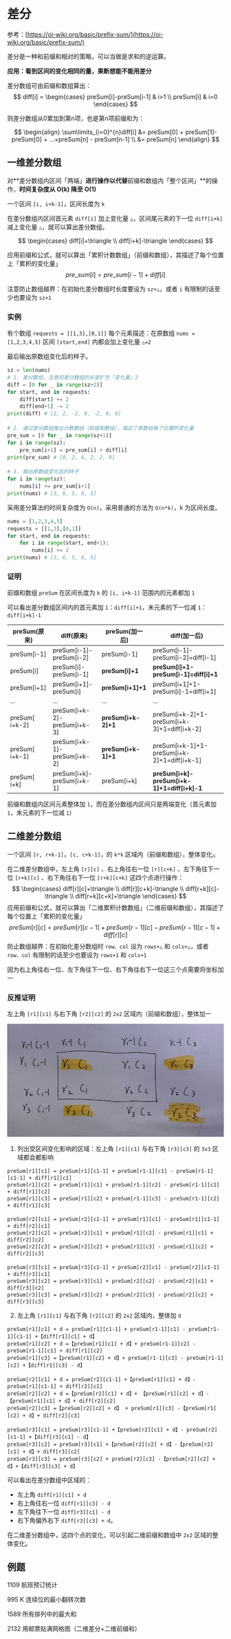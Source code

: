 
# 差分

参考：[https://oi-wiki.org/basic/prefix-sum/](https://oi-wiki.org/basic/prefix-sum/)

差分是一种和前缀和相对的策略，可以当做是求和的逆运算。

**应用：看到区间的变化相同的量，果断想能不能用差分**

差分数组可由前缀和数组算出：
$$
diff[i] = 
\begin{cases}
preSum[i]-preSum[i-1] & i>1 \\
preSum[i] & i=0
\end{cases}
$$

则差分数组从0累加到第n项，也是第n项前缀和为：

$$
\begin{align}
\sum\limits_{i=0}^{n}diff[i] &= preSum[0] + preSum[1]-preSum[0] + ...+preSum[n] - preSum[n-1] \\
&= preSum[n]
\end{align}
$$

## 一维差分数组

对**差分数组内区间「两端」**进行操作以代替**前缀和数组内「整个区间」**的操作，**时间复杂度从 O(k) 降至 O(1)**

一个区间 `[i, i+k-1]`，区间长度为 `k`

在差分数组内区间首元素 `diff[i]` 加上变化量 `△`，区间尾元素的下一位 `diff[i+k]` 减上变化量 `△`，就可以算出差分数组。

$$
\begin{cases} diff[i]+\triangle \\ 
diff[i+k]-\triangle 
\end{cases}
$$

应用前缀和公式，就可以算出「累积计数数组」（前缀和数组），其描述了每个位置上「累积的变化量」
$$
pre\_sum[i] = pre\_sum[i-1]+diff[i]
$$

注意防止数组越界：在初始化差分数组时长度要设为 `sz+△`，或者 `i` 有限制的话至少也要设为 `sz+1`

### 实例

有个数组 `requests = [[1,3],[0,1]]` 每个元素描述：在原数组 `nums = [1,2,3,4,5]` 区间 `[start,end]` 内都会加上变化量 `△=2`

最后输出原数组变化后的样子。

```python
sz = len(nums)
# 1. 差分数组，注意将差分数组的长度扩充「变化量」2
diff = [0 for _ in range(sz+2)]
for start, end in requests:
    diff[start] += 2
    diff[end+1] -= 2
print(diff) # [2, 2, -2, 0, -2, 0, 0]

# 2. 通过差分数组推出计数数组（前缀和数组），描述了原数组每个位置的变化量
pre_sum = [0 for _ in range(sz+1)]
for i in range(sz):
    pre_sum[i+1] = pre_sum[i] + diff[i]
print(pre_sum) # [0, 2, 4, 2, 2, 0]

# 3. 输出原数组变化后的样子
for i in range(sz):
    nums[i] += pre_sum[i+1]
print(nums) # [3, 6, 5, 6, 5] 
```
采用差分算法的时间复杂度为 `O(n)`，采用普通的方法为 `O(n*k)`，k 为区间长度。

```python
nums = [1,2,3,4,5]
requests = [[1,3],[0,1]]
for start, end in requests:
    for i in range(start, end+1):
        nums[i] += 2
print(nums) # [3, 6, 5, 6, 5]
```

### 证明

前缀和数组 `preSum` 在区间长度为 `k` 的 `[i, i+k-1]` 范围内的元素都加 `1`

可以看出差分数组区间内的首元素加 `1`：`diff[i]+1`，末元素的下一位减 `1`：`diff[i+k]-1`

| preSum(原来)   | diff(原来)                  | preSum(加一后)      | diff(加一后)                                |
| -------------- | --------------------------- | ------------------- | ------------------------------------------- |
| preSum[i-1]    | preSum[i-1]-preSum[i-2]     | preSum[i-1]         | preSum[i-1]-preSum[i-2]=diff[i-1]           |
| preSum[i]      | preSum[i]-preSum[i-1]       | **preSum[i]+1**     | **preSum[i]+1-preSum[i-1]=diff[i]+1**       |
| preSum[i+1]    | preSum[i+1]-preSum[i]       | **preSum[i+1]+1**   | preSum[i+1]+1-preSum[i]-1=diff[i+1]         |
| ...            | ...                         | ...                 | ...                                         |
| preSum[ i+k-2] | preSum[i+k-2]-preSum[i+k-3] | **preSum[i+k-2]+1** | preSum[i+k-2]+1-preSum[i+k-3]+1=diff[i+k-2] |
| preSum[ i+k-1] | preSum[i+k-1]-preSum[i+k-2] | **preSum[i+k-1]+1** | preSum[i+k-1]+1-preSum[i+k-2]+1=diff[i+k-1] |
| preSum[ i+k]   | preSum[i+k]-preSum[i+k-1]   | preSum[i+k]         | **preSum[i+k]-preSum[i+k-1]+1=diff[i+k]-1** |

前缀和数组内区间元素整体加 `1`，而在差分数组内区间只是两端变化（首元素加 `1`，末元素的下一位减 `1`）

## 二维差分数组

一个区间 `[r, r+k-1]`，`[c, c+k-1]`，的 `k*k` 区域内（前缀和数组），整体变化`△`

在二维差分数组中，左上角 `[r][c]` 、右上角往右一位 `[r][c+k]` 、左下角往下一位 `[r+k][c]` 、右下角往右下一位 `[r+k][c+k]` 这四个点进行操作：
$$
\begin{cases} 
diff[r][c]+\triangle \\ 
diff[r][c+k]-\triangle \\
diff[r+k][c]-\triangle \\
diff[r+k][c+k]+\triangle 
\end{cases}
$$
应用前缀和公式，就可以算出「二维累积计数数组」（二维前缀和数组），其描述了每个位置上「累积的变化量」
$$
preSum[r][c] = preSum[r][c-1] + preSum[r-1][c] - preSum[r-1][c-1] + diff[r][c]
$$
防止数组越界：在初始化差分数组时 `row、col` 设为 `rows+△` 和 `cols+△`，或者 `row、col` 有限制的话至少也要设为 `rows+1` 和 `cols+1`

因为右上角往右一位、左下角往下一位、右下角往右下一位这三个点需要将坐标加一

### 反推证明

左上角 `[r1][c1]` 与右下角 `[r2][c2]` 的 `2x2` 区域内（前缀和数组），整体加一

![](./doc/二维差分.png)

1. 列出受区间变化影响的区域：左上角 `[r1][c1]` 与右下角 `[r3][c3]` 的 `3x3` 区域都会都影响

```
preSum[r1][c1] = preSum[r1][c1-1] + preSum[r1-1][c1] - preSum[r1-1][c1-1] + diff[r1][c1]
preSum[r1][c2] = preSum[r1][c1] + preSum[r1-1][c2] - preSum[r1-1][c1] + diff[r1][c2]
preSum[r1][c3] = preSum[r1][c2] + preSum[r1-1][c3] - preSum[r1-1][c2] + diff[r1][c3]

preSum[r2][c1] = preSum[r2][c1-1] + preSum[r1][c1] - preSum[r1][c1-1] + diff[r2][c1]
preSum[r2][c2] = preSum[r2][c1] + preSum[r1][c2] - preSum[r1][c1] + diff[r2][c2]
preSum[r2][c3] = preSum[r2][c2] + preSum[r1][c3] - preSum[r1][c2] + diff[r2][c3]

preSum[r3][c1] = preSum[r3][c1-1] + preSum[r2][c1] - preSum[r2][c1-1] + diff[r3][c1]
preSum[r3][c2] = preSum[r3][c1] + preSum[r2][c2] - preSum[r2][c1] + diff[r3][c2]
preSum[r3][c3] = preSum[r3][c2] + preSum[r2][c3] - preSum[r2][c2] + diff[r3][c3]
```

2. 左上角 `[r1][c1]` 与右下角 `[r2][c2]` 的 `2x2` 区域内，整体加 `d`

```
preSum[r1][c1] + d = preSum[r1][c1-1] + preSum[r1-1][c1] - preSum[r1-1][c1-1] +【diff[r1][c1] + d】
preSum[r1][c2] + d =【preSum[r1][c1] + d】+ preSum[r1-1][c2] - preSum[r1-1][c1] + diff[r1][c2]
preSum[r1][c3] =【preSum[r1][c2] + d】+ preSum[r1-1][c3] - preSum[r1-1][c2] +【diff[r1][c3] - d】

preSum[r2][c1] + d = preSum[r2][c1-1] +【preSum[r1][c1] + d】- preSum[r1][c1-1] + diff[r2][c1]
preSum[r2][c2] + d =【preSum[r2][c1] + d】+ 【preSum[r1][c2] + d】-【preSum[r1][c1] + d】+ diff[r2][c2]
preSum[r2][c3] =【preSum[r2][c2] + d】 + preSum[r1][c3] -【preSum[r1][c2] + d】+ diff[r2][c3]

preSum[r3][c1] = preSum[r3][c1-1] +【preSum[r2][c1] + d】- preSum[r2][c1-1] +【diff[r3][c1] - d】
preSum[r3][c2] = preSum[r3][c1] +【preSum[r2][c2] + d】-【preSum[r2][c1] + d】+ diff[r3][c2]
preSum[r3][c3] = preSum[r3][c2] + preSum[r2][c3] -【preSum[r2][c2] + d】+【diff[r3][c3] + d】
```

可以看出在差分数组中区域的：

- 左上角 `diff[r1][c1] + d`
- 右上角往右一位 `diff[r1][c3] - d`
- 左下角往下一位 `diff[r3][c1] - d`
- 右下角偏外右下 `diff[r3][c3] + d`。

在二维差分数组中，这四个点的变化，可以引起二维前缀和数组中 `2x2` 区域的整体变化。

## 例题

1109 航班预订统计

995 K 连续位的最小翻转次数

1589 所有排列中的最大和

2132 用邮票贴满网格图（二维差分+二维前缀和）



